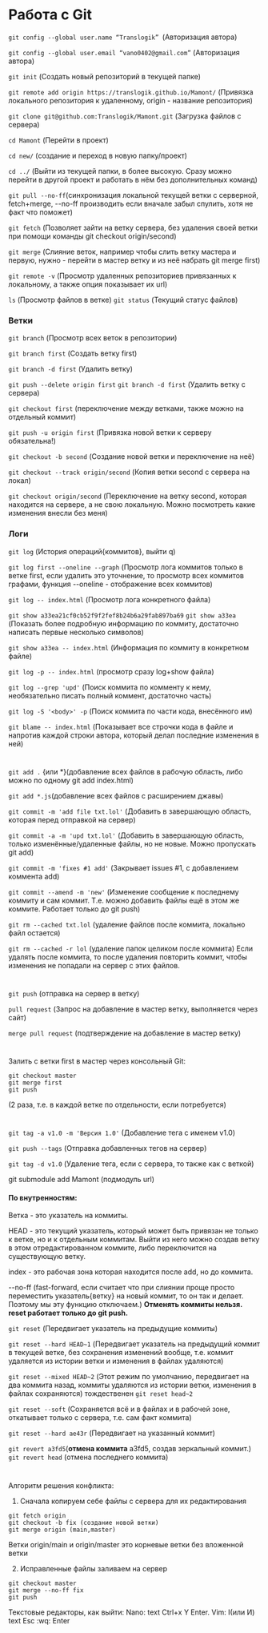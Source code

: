 # Работа с Git


```git config --global user.name “Translogik” ```(Авторизация автора)

```git config --global user.email “vano0402@gmail.com”``` (Авторизация автора)

```git init``` (Создать новый репозиторий в текущей папке)

```git remote add origin https://translogik.github.io/Mamont/``` (Привязка локального репозитория к удаленному, origin - название репозитория)

```git clone git@github.com:Translogik/Mamont.git``` (Загрузка файлов с сервера)

```cd Mamont``` (Перейти в проект)

```cd new/``` (создание и переход в новую папку/проект)

```cd ../``` (Выйти из текущей папки, в более высокую. Сразу можно перейти в другой проект и работать в нём без дополнительных команд)

```git pull --no-ff```(синхронизация локальной текущей ветки с серверной, fetch+merge, --no-ff производить если вначале забыл спулить, хотя не факт что поможет)

```git fetch``` (Позволяет зайти на ветку сервера, без удаления своей ветки при помощи команды git checkout origin/second)

```git merge``` (Слияние веток, например чтобы слить ветку мастера и первую, нужно - перейти в мастер ветку и из неё набрать git merge first)

```git remote -v``` (Просмотр удаленных репозиториев привязанных к локальному, а также опция показывает их url)

```ls``` (Просмотр файлов в ветке)
```git status``` (Текущий статус файлов)
### Ветки
```git branch``` (Просмотр всех веток в репозитории)

```git branch first``` (Создать ветку first)

```git branch -d first``` (Удалить ветку)

```git push --delete origin first```
```git branch -d first``` (Удалить ветку с сервера)

```git checkout first``` (переключение между ветками, также можно на отдельный коммит)

```git push -u origin first``` (Привязка новой ветки к серверу обязательна!)

```git checkout -b second``` (Создание новой ветки и переключение на неё)

```git checkout --track origin/second``` (Копия ветки second с сервера на локал)

```git checkout origin/second``` (Переключение на ветку second, которая находится на сервере, а не свою локальную. Можно посмотреть какие изменения внесли без меня)
### Логи
```git log``` (История операций{коммитов}, выйти q)

```git log first --oneline --graph``` (Просмотр лога коммитов только в ветке first, если удалить это уточнение, то просмотр всех коммитов графами, 
функция --oneline - отображение всех коммитов)

```git log -- index.html``` (Просмотр лога конкретного файла)

```git show a33ea21cf0cb52f9f2fef8b24b6a29fab897ba69```
```git show a33ea``` (Показать более подробную информацию по коммиту, достаточно написать первые несколько символов)

```git show a33ea -- index.html``` (Информация по коммиту в конкретном файле)

```git log -p -- index.html``` (просмотр сразу log+show файла)

```git log --grep 'upd'``` (Поиск коммита по комменту к нему, необязательно писать полный коммент, достаточно часть)

```git log -S '<body>' -p``` (Поиск коммита по части кода, внесённого им)

```git blame -- index.html``` (Показывает все строчки кода в файле и напротив каждой строки автора, который делал последние изменения в ней)
#
```git add .``` {или *}(добавление всех файлов в рабочую область, либо можно по одному git add index.html)

```git add *.js```(добавление всех файлов с расширением джавы)

```git commit -m 'add file txt.lol'``` (Добавить в завершающую область, которая перед отправкой на сервер)

```git commit -a -m 'upd txt.lol'``` (Добавить в завершающую область, только изменённые/удаленные файлы, но не новые. Можно пропускать git add)

```git commit -m 'fixes #1 add'``` (Закрывает issues #1, с добавлением коммента add) 

```git commit --amend -m 'new'``` (Изменение сообщение к последнему коммиту и сам коммит. Т.е. можно добавить файлы ещё в этом же коммите. Работает только до git push)

```git rm --cached txt.lol``` (удаление файлов после коммита, локально файл остается)

```git rm --cached -r lol``` (удаление папок целиком после коммита)
Если удалять после коммита, то после удаления повторить коммит, чтобы изменения не попадали на сервер с этих файлов.
#
```git push``` (отправка на сервер в ветку)

```pull request``` (Запрос на добавление в мастер ветку, выполняется через сайт)

```merge pull request``` (подтверждение на добавление в мастер ветку)
#
Залить с ветки first в мастер через консольный Git:
```
git checkout master
git merge first
git push
``` 
(2 раза, т.е. в каждой ветке по отдельности, если потребуется)
#
```git tag -a v1.0 -m 'Версия 1.0'``` (Добавление тега с именем v1.0)

```git push --tags``` (Отправка добавленных тегов на сервер)

```git tag -d v1.0``` (Удаление тега, если с сервера, то также как с веткой)

git submodule add <url> Mamont (подмодуль url)



#### По внутренностям:
Ветка - это указатель на коммиты.
  
HEAD - это текущий указатель, который может быть привязан не только к ветке, но и к отдельным коммитам. Выйти из него можно создав ветку в этом отредактированном коммите, либо переключится на существующую ветку.
  
index - это рабочая зона которая находится после add, но до коммита.

--no-ff (fast-forward, если считает что при слиянии проще просто переместить указатель{ветку} на новый коммит, то он так и делает. Поэтому мы эту функцию отключаем.)
**Отменять коммиты нельзя. reset работает только до git push.**
  
```git reset``` (Передвигает указатель на предыдущие коммиты)
  
```git reset --hard HEAD~1``` (Передвигает указатель на предыдущий коммит в текущей ветке, без сохранения изменений вообще, т.е. коммит удаляется из истории ветки и изменения в файлах удаляются)
  
```git reset --mixed HEAD~2``` (Этот режим по умолчанию, передвигает на два коммита назад, коммиты удаляются из истории ветки, изменения в файлах сохраняются) тождественен ```git reset head~2```
  
```git reset --soft``` (Сохраняется всё и в файлах и в рабочей зоне, откатывает только с сервера, т.е. сам факт коммита)
  
```git reset --hard ae43r``` (Передвигает на указанный коммит)

```git revert a3fd5```(**отмена коммита** a3fd5, создав зеркальный коммит.)
```git revert head``` (отмена последнего коммита)

#
Алгоритм решения конфликта:
1. Сначала копируем себе файлы с сервера для их редактирования
```
git fetch origin
git checkout -b fix (создание новой ветки)
git merge origin (main,master) 
```
  
Ветки origin/main и origin/master это корневые ветки без вложенной ветки
  
2. Исправленные файлы заливаем на сервер
```
git checkout master
git merge --no-ff fix 
git push
```

Текстовые редакторы, как выйти:
Nano: text Ctrl+x Y Enter.
    Vim: I(или И)  text Esc :wq: Enter

